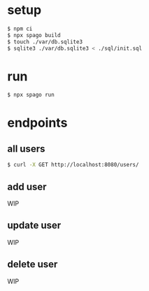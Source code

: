 # setup

```bash
$ npm ci
$ npx spago build
$ touch ./var/db.sqlite3
$ sqlite3 ./var/db.sqlite3 < ./sql/init.sql
```

# run

```bash
$ npx spago run
```

# endpoints

## all users

```bash
$ curl -X GET http://localhost:8080/users/
```

## add user

WIP

## update user

WIP

## delete user

WIP
